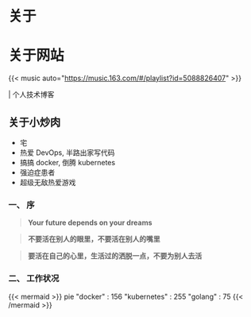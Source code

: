 # 关于


# 关于网站


{{< music auto="https://music.163.com/#/playlist?id=5088826407" >}}

| 个人技术博客


## 关于小炒肉

* 宅
* 热爱 DevOps, 半路出家写代码
* 搞搞 docker, 倒腾 kubernetes
* 强迫症患者
* 超级无敌热爱游戏


### 一、 序

> **Your future depends on your dreams**

> **不要活在别人的眼里，不要活在别人的嘴里**

> **要活在自己的心里，生活过的洒脱一点，不要为别人去活**


### 二、 工作状况


{{< mermaid >}}
pie
    "docker" : 156
    "kubernetes" : 255
    "golang" : 75
{{< /mermaid >}}


